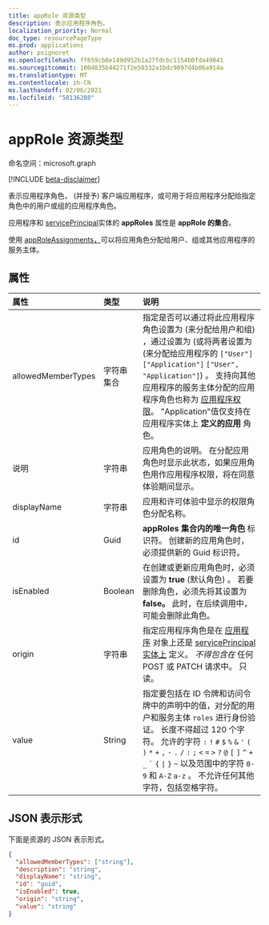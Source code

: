 ```yaml
---
title: appRole 资源类型
description: 表示应用程序角色。
localization_priority: Normal
doc_type: resourcePageType
ms.prod: applications
author: psignoret
ms.openlocfilehash: ff659cb8e149d952b1a27fdcbc1154b0fda49841
ms.sourcegitcommit: 1004835b44271f2e50332a1bdc9097d4b06a914a
ms.translationtype: MT
ms.contentlocale: zh-CN
ms.lasthandoff: 02/06/2021
ms.locfileid: "50136288"
---
```

# <a name="approle-resource-type"></a>appRole 资源类型

命名空间：microsoft.graph

[!INCLUDE [beta-disclaimer](../../includes/beta-disclaimer.md)]

表示应用程序角色， (并授予) 客户端应用程序，或可用于将应用程序分配给指定角色中的用户或组的应用程序角色。 

应用程序和 [servicePrincipal](serviceprincipal.md)实体的 **appRoles** 属性是 **appRole 的集合**。 [](application.md) 

使用 [appRoleAssignments，](approleassignment.md)可以将应用角色分配给用户、组或其他应用程序的服务主体。

## <a name="properties"></a>属性

| 属性   | 类型 |说明|
|:---------------|:--------|:----------|
|allowedMemberTypes|字符串集合|指定是否可以通过将此应用程序角色设置为 (来分配给用户和组) ，通过设置为 (或将两者设置为 (来分配给应用程序的 `["User"]` `["Application"]` `["User", "Application"]`) 。 支持向其他应用程序的服务主体分配的应用程序角色也称为 [应用程序权限](/graph/auth/auth-concepts#microsoft-graph-permissions)。 "Application"值仅支持在应用程序实体上 **定义的应用** 角色。 |
|说明|字符串|应用角色的说明。 在分配应用角色时显示此状态，如果应用角色用作应用程序权限，将在同意体验期间显示。|
|displayName|字符串|应用和许可体验中显示的权限角色分配名称。|
|id|Guid|**appRoles 集合内的唯一角色** 标识符。 创建新的应用角色时，必须提供新的 Guid 标识符。 |
|isEnabled|Boolean|在创建或更新应用角色时，必须设置为 **true** (默认角色) 。 若要删除角色，必须先将其设置为 **false。**  此时，在后续调用中，可能会删除此角色。|
|origin|字符串| 指定应用程序角色是在 [应用程序](application.md) 对象上还是 [servicePrincipal 实体上](serviceprincipal.md) 定义。 _不得包含在_ 任何 POST 或 PATCH 请求中。 只读。 |
|value|String|指定要包括在 ID 令牌和访问令牌中的声明中的值，对分配的用户和服务主体 `roles` 进行身份验证。 长度不得超过 120 个字符。 允许的字符 `:` `!` `#` `$` `%` `&` `'` `(` `)` `*` `+` `,` `-` `.` `/` `:` `;` <code>&lt;</code> `=` <code>&gt;</code> `?` `@` `[` `]` `^` `+` `_` <code>&#96;</code> `{` <code>&#124;</code> `}` `~` 以及范围中的字符 `0-9` 和 `A-Z` `a-z` 。 不允许任何其他字符，包括空格字符。  |

## <a name="json-representation"></a>JSON 表示形式

下面是资源的 JSON 表示形式。

<!-- {
  "blockType": "resource",
  "optionalProperties": [

  ],
  "@odata.type": "microsoft.graph.appRole"
}-->

```json
{
  "allowedMemberTypes": ["string"],
  "description": "string",
  "displayName": "string",
  "id": "guid",
  "isEnabled": true,
  "origin": "string",
  "value": "string"
}
```

<!-- uuid: 8fcb5dbc-d5aa-4681-8e31-b001d5168d79
2015-10-25 14:57:30 UTC -->
<!--
{
  "type": "#page.annotation",
  "description": "appRole resource",
  "keywords": "",
  "section": "documentation",
  "tocPath": "",
  "suppressions": []
}
-->


